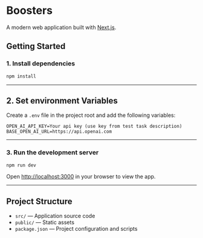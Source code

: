 # Boosters

A modern web application built with [Next.js](https://nextjs.org).

## Getting Started

### 1. Install dependencies

```bash
npm install


```

---

## 2. Set environment Variables

Create a `.env` file in the project root and add the following variables:

```
OPEN_AI_API_KEY=Your api key (use key from test task description)
BASE_OPEN_AI_URL=https://api.openai.com
```

---

### 3. Run the development server

```bash
npm run dev
```

Open [http://localhost:3000](http://localhost:3000) in your browser to view the app.

---

## Project Structure

- `src/` — Application source code
- `public/` — Static assets
- `package.json` — Project configuration and scripts
